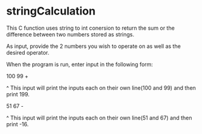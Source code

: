 # stringCalculation
This C function uses string to int conersion to return the sum or the difference between two numbers stored as strings.

As input, provide the 2 numbers you wish to operate on as well as the desired operator.

When the program is run, enter input in the following form:

100 99 +

^ This input will print the inputs each on their own line(100 and 99) and then print 199.

51 67 -

^ This input will print the inputs each on their own line(51 and 67) and then print -16.
